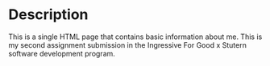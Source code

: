# Description
This is a single HTML page that contains basic information about me. This is my second assignment submission in the Ingressive For Good x Stutern software development program.
